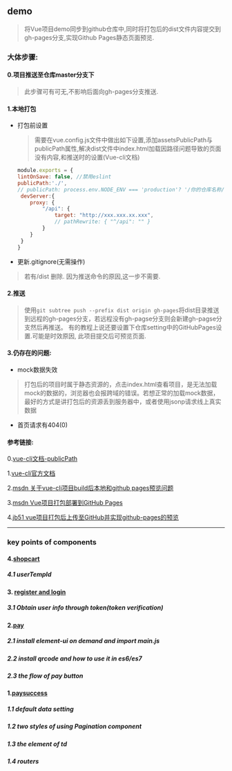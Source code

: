 ## demo
> 将Vue项目demo同步到github仓库中,同时将打包后的dist文件内容提交到gh-pages分支,实现Github Pages静态页面预览.

### 大体步骤:
#### 0.项目推送至仓库master分支下
> 此步骤可有可无,不影响后面向gh-pages分支推送.

#### 1.本地打包
* 打包前设置
  > 需要在vue.config.js文件中做出如下设置,添加assetsPublicPath与publicPath属性,解决dist文件中index.html加载因路径问题导致的页面没有内容,和推送时的设置(Vue-cli文档)
    ```js
    module.exports = {
    lintOnSave: false, //禁用eslint
    publicPath:'./',
    // publicPath: process.env.NODE_ENV === 'production'? '/你的仓库名称/': '/', -->
     devServer:{
        proxy: {
            "/api": {
                target: "http://xxx.xxx.xx.xxx",
                // pathRewrite: { "^/api": "" }
            }
        }
     }
    }
    ```
* 更新.gitignore(无需操作)
> 若有/dist 删除. 
> 因为推送命令的原因,这一步不需要.

#### 2.推送
> 使用`git subtree push --prefix dist origin gh-pages`将dist目录推送到远程的gh-pages分支，若远程没有gh-pagse分支则会新建gh-pagse分支然后再推送。
> 有的教程上说还要设置下仓库setting中的GitHubPages设置.可能是时效原因, 此项目提交后可预览页面.


#### 3.仍存在的问题:

* mock数据失效
> 打包后的项目时属于静态资源的，点击index.html查看项目，是无法加载mock的数据的，浏览器也会报跨域的错误。若想正常的加载mock数据，最好的方式是讲打包后的资源丢到服务器中，或者使用jsonp请求线上真实数据

* 首页请求有404(0)




#### 参考链接:
0.[vue-cli文档-publicPath](https://cli.vuejs.org/zh/config/#publicpath)

1.[vue-cli官方文档](https://cli.vuejs.org/zh/guide/deployment.html#github-pages)

2.[msdn 关于vue-cli项目build后本地和github pages预览问题](https://blog.csdn.net/x550392236/article/details/80416909)

3.[msdn Vue项目打包部署到GitHub Pages](https://blog.csdn.net/weixin_44670973/article/details/107130231)

4.[jb51 vue项目打包后上传至GitHub并实现github-pages的预览](https://www.jb51.net/article/160778.htm)





<hr>


### key points of components

#### 4.[shopcart](./documents/pages-shopcart.md)

##### 4.1 userTempId

#### 3. [register and login](./documents/pages-register&login.md)

##### 3.1 Obtain user info through token(token verification)

#### 2.[pay](./documents/pages-pay.md)

##### 2.1 install element-ui on demand and import main.js

##### 2.2 install qrcode and how to use it in es6/es7

##### 2.3 the flow of pay button

#### 1.[paysuccess](./documents/pages-paysuccess.md)

##### 1.1 default data setting

##### 1.2  two styles of  using Pagination component

##### 1.3 the element of td

##### 1.4 routers